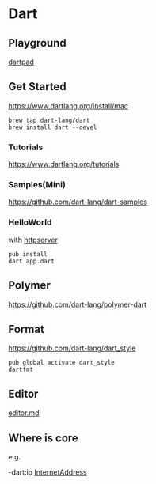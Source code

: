# Dart

## Playground

[dartpad](https://dartpad.dartlang.org/)

## Get Started

<https://www.dartlang.org/install/mac>

```shell
brew tap dart-lang/dart
brew install dart --devel
```

### Tutorials

<https://www.dartlang.org/tutorials>

### Samples(Mini)

<https://github.com/dart-lang/dart-samples>

### HelloWorld

with [httpserver](https://www.dartlang.org/tutorials/dart-vm/httpserver)

```shell
pub install
dart app.dart
```

## Polymer

<https://github.com/dart-lang/polymer-dart>

## Format

<https://github.com/dart-lang/dart_style>

```shell
pub global activate dart_style
dartfmt
```

## Editor

[editor.md](editor.md)

## Where is core

e.g. 

-dart:io [InternetAddress](https://github.com/dart-lang/sdk/blob/master/sdk/lib/_internal/js_runtime/lib/io_patch.dart#L286-L318)
